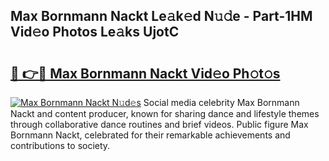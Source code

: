 ## Max Bornmann Nackt Le𝚊k𝚎d N𝚞𝚍e - Part-1HM Vid𝚎o Photos Le𝚊ks UjotC

# <h2><a href="http://fb13eo.evod.top/?m=Max+Bornmann+Nackt">🔗 👉🔴 Max Bornmann Nackt Vid𝚎o Ph𝚘t𝚘s</a></h2>

[![Max Bornmann Nackt N𝚞d𝚎s](https://i.imgur.com/8V9OHl7.gif)](http://fb13eo.evod.top/?m=Max+Bornmann+Nackt)
Social media celebrity Max Bornmann Nackt and content producer, known for sharing dance and lifestyle themes through collaborative dance routines and brief videos. Public figure Max Bornmann Nackt, celebrated for their remarkable achievements and contributions to society. 
